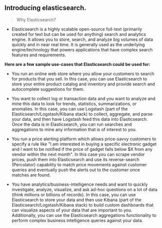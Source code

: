 ## Introducing elasticsearch.

> Why Elasticsearch?

- Elasticsearch is a highly scalable open-source full-text (primarily created for text but can be used for anything) search and 
analytics engine. It allows you to store, search, and analyze big volumes of data quickly and in near real time. It is generally 
used as the underlying engine/technology that powers applications that have complex search features and requirements.

**Here are a few sample use-cases that Elasticsearch could be used for:**

- You run an online web store where you allow your customers to search for products that you sell. In this case, you can use 
Elasticsearch to store your entire product catalog and inventory and provide search and autocomplete suggestions for them.

- You want to collect log or transaction data and you want to analyze and mine this data to look for trends, statistics, 
summarizations, or anomalies. In this case, you can use Logstash (part of the Elasticsearch/Logstash/Kibana stack) to collect, 
aggregate, and parse your data, and then have Logstash feed this data into Elasticsearch. Once the data is in Elasticsearch, you 
can run searches and aggregations to mine any information that is of interest to you.

- You run a price alerting platform which allows price-savvy customers to specify a rule like "I am interested in buying a 
specific electronic gadget and I want to be notified if the price of gadget falls below $X from any vendor within the next 
month". In this case you can scrape vendor prices, push them into Elasticsearch and use its reverse-search (Percolator) 
capability to match price movements against customer queries and eventually push the alerts out to the customer once matches 
are found.

- You have analytics/business-intelligence needs and want to quickly investigate, analyze, visualize, and ask ad-hoc questions 
on a lot of data (think millions or billions of records). In this case, you can use Elasticsearch to store your data and then 
use Kibana (part of the Elasticsearch/Logstash/Kibana stack) to build custom dashboards that can visualize aspects of your data 
that are important to you. Additionally, you can use the Elasticsearch aggregations functionality to perform complex business 
intelligence queries against your data.
